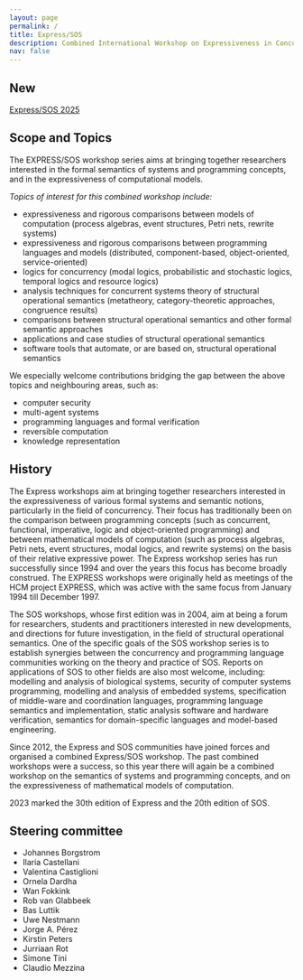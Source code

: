 ```yaml
---
layout: page
permalink: /
title: Express/SOS
description: Combined International Workshop on Expressiveness in Concurrency and on Structural Operational Semantics
nav: false 
---
```

## New
[Express/SOS 2025](/conf/2025)

## Scope and Topics
The EXPRESS/SOS workshop series aims at bringing together researchers interested in the formal semantics of systems and programming concepts, and in the expressiveness of computational models.

*Topics of interest for this combined workshop include:*
- expressiveness and rigorous comparisons between models of computation (process algebras, event structures, Petri nets, rewrite systems)
- expressiveness and rigorous comparisons between programming languages and models (distributed, component-based, object-oriented, service-oriented)
- logics for concurrency (modal logics, probabilistic and stochastic logics, temporal logics and resource logics)
- analysis techniques for concurrent systems
theory of structural operational semantics (metatheory, category-theoretic approaches, congruence results)
- comparisons between structural operational semantics and other formal semantic approaches
- applications and case studies of structural operational semantics
- software tools that automate, or are based on, structural operational semantics

We especially welcome contributions bridging the gap between the above topics and neighbouring areas, such as:
* computer security
* multi-agent systems
* programming languages and formal verification
* reversible computation
* knowledge representation

## History

The Express workshops aim at bringing together researchers interested in the expressiveness of various formal systems and semantic notions, particularly in the field of concurrency.
Their focus has	traditionally been on the comparison between programming concepts (such as concurrent, functional, imperative, logic and object-oriented programming) and between mathematical models of computation (such as process algebras, Petri nets, event structures, modal logics, and rewrite systems) on the basis of their relative expressive power.
The Express workshop series has run successfully since 1994 and over the years this focus has become broadly construed. The EXPRESS workshops were originally held as meetings of the HCM project EXPRESS, which was active with the same focus from January 1994 till December 1997.


The SOS workshops, whose first edition was in 2004, aim at being a forum for researchers, students and practitioners interested in new
developments, and directions for future investigation, in the field of structural operational semantics.
One of the specific goals of the SOS workshop series is to establish synergies between the concurrency and programming language communities working on the theory and practice of SOS. Reports on applications of SOS to other fields are also most welcome, including: modelling and analysis of biological systems, security of computer systems programming, modelling and analysis of embedded systems, specification of middle-ware and coordination languages, programming language semantics and implementation, static analysis software and hardware verification, semantics for domain-specific languages and model-based engineering.

Since 2012, the Express and SOS communities have joined forces and organised a combined Express/SOS workshop. The past combined workshops were a success, so this year there will again be a combined workshop on the semantics of systems and programming concepts, and on the expressiveness of mathematical models of computation.

2023 marked the 30th edition of Express and the 20th edition of SOS.



## Steering committee
- Johannes Borgstrom
- Ilaria Castellani
- Valentina Castiglioni 
- Ornela Dardha 
- Wan Fokkink
- Rob van Glabbeek 
- Bas Luttik
- Uwe Nestmann
- Jorge A. Pérez
- Kirstin Peters
- Jurriaan Rot
- Simone Tini
- Claudio Mezzina

